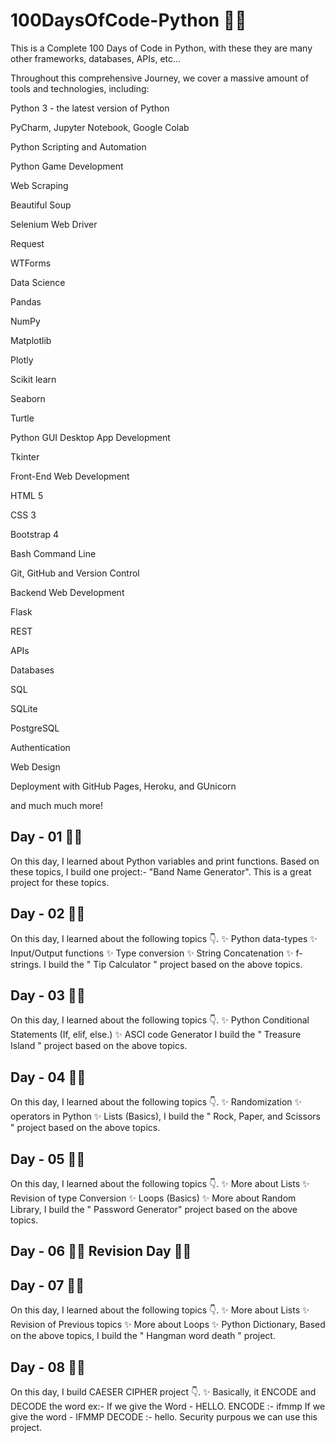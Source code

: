 # 100DaysOfCode-Python 👨‍💻
This is a Complete 100 Days of Code in Python, with these they are many other frameworks, databases, APIs, etc...

Throughout this comprehensive Journey, we cover a massive amount of tools and technologies, including:

Python 3 - the latest version of Python

PyCharm, Jupyter Notebook, Google Colab

Python Scripting and Automation

Python Game Development

Web Scraping

Beautiful Soup

Selenium Web Driver

Request

WTForms

Data Science

Pandas

NumPy

Matplotlib

Plotly

Scikit learn

Seaborn

Turtle

Python GUI Desktop App Development

Tkinter

Front-End Web Development

HTML 5

CSS 3

Bootstrap 4

Bash Command Line

Git, GitHub and Version Control

Backend Web Development

Flask

REST

APIs

Databases

SQL

SQLite

PostgreSQL

Authentication

Web Design

Deployment with GitHub Pages, Heroku, and GUnicorn

and much much more!

## Day - 01 👨‍💻

On this day, I learned about Python variables and print functions.
Based on these topics, I build one project:- "Band Name Generator".
This is a great project for these topics.

## Day - 02 👨‍💻

On this day, I learned about the following topics 👇.
✨ Python data-types
✨ Input/Output functions
✨ Type conversion
✨ String Concatenation
✨ f-strings.
I build the " Tip Calculator " project based on the above topics.

## Day - 03 👨‍💻

On this day, I learned about the following topics 👇.
✨ Python Conditional Statements
    (If, elif, else.)
✨ ASCI code Generator
I build the " Treasure Island " project based on the above topics.

## Day - 04 👨‍💻

On this day, I learned about the following topics 👇.
✨ Randomization
✨ operators in Python
✨ Lists (Basics),
I build the " Rock, Paper, and Scissors " project based on the above topics.

## Day - 05 👨‍💻

On this day, I learned about the following topics 👇.
✨ More about Lists
✨ Revision of type Conversion
✨ Loops (Basics)
✨ More about Random Library,
I build the " Password Generator" project based on the above topics.

## Day - 06 👨‍💻 Revision Day 👨‍💻

## Day - 07 👨‍💻

On this day, I learned about the following topics 👇.
✨ More about Lists
✨ Revision of Previous topics
✨ More about Loops
✨ Python Dictionary,
Based on the above topics, I build the " Hangman word death " project.

## Day - 08 👨‍💻

On this day, I build CAESER CIPHER project 👇.
✨ Basically, it ENCODE and DECODE the word ex:- If we give the Word - HELLO.
ENCODE :- ifmmp 
If we give the word - IFMMP
DECODE :- hello.
Security purpous we can use this project.
